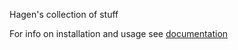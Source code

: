 Hagen's collection of stuff

For info on installation and usage see [documentation](https://hagne.github.io/atm-py/)
